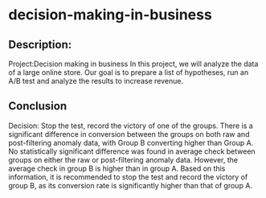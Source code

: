 # decision-making-in-business

## Description: 
Project:Decision making in business
In this project, we will analyze the data of a large online store. Our goal is to prepare a list of hypotheses, run an A/B test and analyze the results to increase revenue.

## Conclusion
Decision: Stop the test, record the victory of one of the groups. There is a significant difference in conversion between the groups on both raw and post-filtering anomaly data, with Group B converting higher than Group A. No statistically significant difference was found in average check between groups on either the raw or post-filtering anomaly data. However, the average check in group B is higher than in group A. Based on this information, it is recommended to stop the test and record the victory of group B, as its conversion rate is significantly higher than that of group A.
